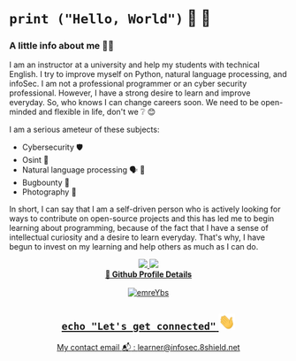 # `print ("Hello, World")`  :snake: :vulcan_salute:

### A little info about me 🧑‍💻 

I am an instructor at a university and help my students with technical English. I try to improve myself on Python, natural language processing, and infoSec. I am not a professional programmer or an cyber security professional. However, I have a strong desire to learn and improve everyday. So, who knows I can change careers soon. We need to be open-minded and flexible in life, don't we ❔  😊

I am a serious ameteur of these subjects:
* Cybersecurity  🛡️
* Osint :eyes:
* Natural language processing 🗣️   💬   
* Bugbounty  🐛
* Photography :camera_flash:
 
In short, I can say that I am a self-driven person who is actively looking for ways to contribute on open-source projects and this has led me to begin learning about programming, because of the fact that I have a sense of intellectual curiosity and a desire to learn everyday. That's why, I have begun to invest on my learning and help others as much as I can do.


<div align="center">
  <a href="https://github.com/emreYbs">
  <img height="180em" src="https://github-readme-stats.vercel.app/api?username=emreYbs&show_icons=true&theme=dracula&include_all_commits=true&count_private=true&cache_seconds=1800"/>
    
  <img height="180em" src="https://github-readme-stats.vercel.app/api/top-langs/?username=emreYbs&layout=compact&langs_count=5&theme=radical&cache_seconds=1800"/>


  <summary><b>🔎 Github Profile Details</b></summary>
<p align="center"><img height="180em" src="https://github-profile-summary-cards.vercel.app/api/cards/profile-details?username=emreYbs&theme=github_dark" alt="emreYbs" align = "center"/></p>

## `echo "Let's get connected"` <img src="https://raw.githubusercontent.com/ABSphreak/ABSphreak/master/gifs/Hi.gif" width="30px">

My contact email  :mailbox_with_mail:  :  learner@infosec.8shield.net
<br>
